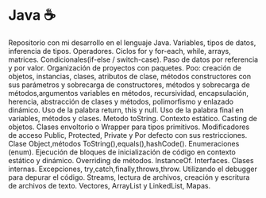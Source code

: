 # Java :coffee:
Repositorio con mi desarrollo en el lenguaje Java. Variables, tipos de datos, inferencia de tipos. Operadores. Ciclos for y for-each, while, arrays, matrices. Condicionales(if-else / switch-case). Paso de datos por referencia y por valor. Organización de proyectos con paquetes. Poo: creación de objetos, instancias, clases, atributos de clase, métodos constructores con sus parámetros y sobrecarga de constructores, métodos y sobrecarga de métodos,argumentos variables en métodos, recursividad, encapsulación, herencia, abstracción de clases y métodos, polimorfismo y enlazado dinámico. Uso de la palabra return, this y null. Uso de la palabra final en variables, métodos y clases. Metodo toString. Contexto estático. Casting de objetos. Clases envoltorio o Wrapper para tipos primitivos. Modificadores de acceso Public, Protected, Private y Por defecto con sus restricciones. Clase Object,métodos ToString(),equals(),hashCode(). Enumeraciones (enum). Ejecución de bloques de inicialización de código en contexto estático y dinámico. Overriding de métodos. InstanceOf. Interfaces. Clases internas. Excepciones, try,catch,finally,throws,throw. Utilizando el debugger para depurar el código. Streams, lectura de archivos, creación y escritura de archivos de texto. Vectores, ArrayList y LinkedList, Mapas.
